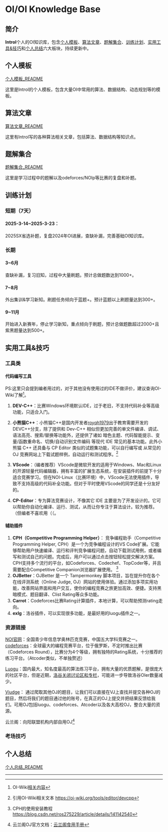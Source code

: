 # OI/OI Knowledge Base

## 简介

**Introl**个人的OI知识库，包含[个人模板](##个人模板)、[算法文章](##算法文章)、[题解集合](##题解集合)、[训练计划](##训练计划)、[实用工具&技巧](##实用工具&技巧)和[个人总结](##个人总结)六大板块，持续更新中。

## 个人模板
[个人模板_README](个人模板/个人模板_README)

这里是Introl的个人模板，包含大量OI中常用的算法、数据结构、动态规划等的模板。

## 算法文章
[算法文章_README](算法文章/算法文章_README)

这里有Introl写的各种算法相关文章，包括算法、数据结构等知识点。

## 题解集合
[题解集合_README](题解集合/题解集合_README)

这里是学习过程中的题解以及odeforces/NOIp等比赛的复盘和补题。

## 训练计划

### 短期（7天）
#### **2025-3-14~2025-3-23**：
2025SX省选补题，复盘2024年OI进展，查缺补漏，完善基础OI知识库。

### 长期
#### 3~6月
查缺补漏，复习旧知，过程中大量刷题。预计总做题数达到1000+。
#### 7~8月
外出集训&学习新知。刷题任务倾向于蓝题+。预计蓝题以上刷题量达到300+。
#### 9~11月
开始进入新赛年，停止学习新知，重点倾向于刷题，预计总做题数超过2000+且紫黑题量达到500+。
## 实用工具&技巧

### 工具类
#### 代码编写工具

PS:这里只会提到编者用过的，对于其他没有使用过的IDE不做评价，建议查询OI-Wiki了解[^3]。

1. **DEV-C++**：比赛Windows环境默认IDE，过于老旧，不支持代码补全等高级功能，只适合入门。

2. **小熊猫C++**：小熊猫C++是国内开发者[royqh1979](https://github.com/royqh1979)出于教育需要开发的DEVC++分支，除了提供和 Dev-C++ 相似但更加完善的单文件编译、调试、语法高亮、搜索/替换等功能外，还提供了诸如 暗色主题、代码智能提示、变量/函数重命名、切换/自动识别文件编码 等现代 IDE 常见的基本功能。此外小熊猫 C++ 还具备与 CP Editor 类似的试题集功能，可以自行编写或 从常见的 OJ 竞赛网站上下载试题样例，自动运行和测试程序。[^1]

3. **VScode**：（编者推荐）VScode是微软开发的适用于Windows、Mac和Linux的开源轻量代码编辑器，拥有丰富的扩展生态系统，在安装插件的前提下十分适合竞赛学习。但在NOI-Linux（比赛环境）中，VScode无法使用插件，导致不支持高级的代码补全功能。但对于平时使用VScode的同学还是十分友好的。

4. **CP-Editor**：专为算法竞赛设计，不像其它 IDE 主要是为了开发设计的。它可以帮助你自动化编译、运行、测试，从而让你专注于算法设计。较为推荐。（但编者不喜欢用（（。

#### 辅助插件
1. **CPH（Competitive Programming Helper）**： 竞争编程助手（Competitive Programming Helper, CPH）是一个为竞争编程设计的VS Code扩展。它能够帮助用户快速编译、运行和评判竞争编程问题，自动下载测试用例，或者编写和测试自己的问题。完成后，用户可以通过点击按钮轻松提交解决方案。CPH支持多个流行的平台，如Codeforces、Codechef、TopCoder等，并且需要配合Competitive Companion浏览器扩展使用。 [^2]
2. **OJBetter**：OJBetter 是一个 Tampermonkey 脚本项目，旨在提升你在各个在线评测系统（Online Judge, OJ）网站的使用体验。通过添加多项实用功能，改善网站界面和用户交互，使你的编程竞赛之旅更加高效、便捷。支持黑暗模式、题目翻译、Clist Rating等众多功能。
3. **Carrot**：Codeforces比赛Rating计算插件，本地计算，可以帮助预测rating走向。
4. **exlg**：洛谷插件，可以实现很多功能，是最好用的luogu插件之一。

### 资源链接
[NOI官网](https://www.noi.cn)：全国青少年信息学奥林匹克竞赛，中国五大学科竞赛之一。
[codeforces](https://codeforces.com)：全球最大的编程竞赛平台，位于俄罗斯，不定时推出比赛（Codeforces Round），比赛分为4个等级，拥有独特的Rating系统，十分推荐的练习平台。（Atcoder类似，不单独赘述）

[Luogu](https://www.luogu.com.cn/)：国内最大，知名度最高的算法练习平台，拥有大量的优质题解，是很庞大的社区平台，但是近期，[洛谷关闭讨论区和专栏](https://www.zhihu.com/question/11651405250)，可能进一步导致洛谷OIer数量减少。

[Vjudge](https://vjudge.net/)： 通过爬取其他OJ的题目，让我们可以直接在VJ上查找并提交各种OJ的题目，然后将我们的题目通过他的账号，在真正的OJ上提交并把结果反馈给我们。可用OJ包括luogu、codeforces、Atcoder以及各大高校OJ，整合大量的资源。

云兰阁：向阳联盟机构内部自用OJ[^4]

### 考场技巧

## 个人总结

[个人总结_README](个人总结/个人总结_README)

---
[^1]: 引用OI-Wiki相关文本 https://oi-wiki.org/tools/editor/devcpp

[^2]: CPH的使用安装教程 https://blog.csdn.net/ros275229/article/details/141142540

[^3]: OI-Wiki[相关内容](https://oi-wiki.org/tools/editor)

[^4]: 云兰阁OJ官方文档：[云兰阁食用手册](http://blog.introl.us.kg/2023/09/10/%E4%BA%91%E5%85%B0%E9%98%81%E9%A3%9F%E7%94%A8%E6%89%8B%E5%86%8C/)

